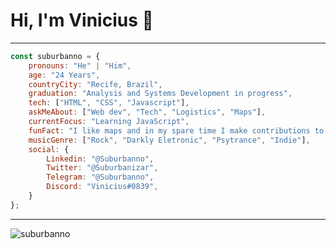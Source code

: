 # Hi, I'm Vinicius 👋
---
```js
const suburbanno = {
    pronouns: "He" | "Him",
    age: "24 Years",
    countryCity: "Recife, Brazil",
    graduation: "Analysis and Systems Development in progress",
    tech: ["HTML", "CSS", "Javascript"],
    askMeAbout: ["Web dev", "Tech", "Logistics", "Maps"],
    currentFocus: "Learning JavaScript",
    funFact: "I like maps and in my spare time I make contributions to OpenStreetMap",
    musicGenre: ["Rock", "Darkly Eletronic", "Psytrance", "Indie"],
    social: {
        Linkedin: "@Suburbanno",
        Twitter: "@Suburbanizar",
        Telegram: "@Suburbanno",
        Discord: "Viniciυs#0839",
    }
};
```
---
<p align="left"> <img src="https://komarev.com/ghpvc/?username=suburbanno&label=Profile%20views&color=28a464&style=flat" alt="suburbanno" /> </p>
